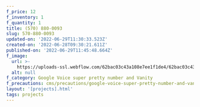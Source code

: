 ```yaml
---
f_price: 12
f_inventory: 1
f_quantity: 1
title: (570) 880-0093
slug: 570-880-0093
updated-on: '2022-06-29T11:30:33.523Z'
created-on: '2022-06-28T09:30:21.611Z'
published-on: '2022-06-29T11:45:48.664Z'
f_image:
  url: >-
    https://uploads-ssl.webflow.com/62bac03c43a108e7ee1f1de4/62bac03c43a1087e3b1f1e01_download1.png
  alt: null
f_category: Google Voice super pretty number and Vanity
f_precautions: cms/precautions/google-voice-super-pretty-number-and-vanity.md
layout: '[projects].html'
tags: projects
---
```



